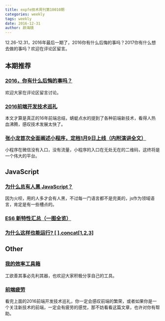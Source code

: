 ```yaml
---
title: expfe技术周刊第10010期
categories: weekly
tags: weekly
date: 2016-12-31
author: 颜海镜
---
```

12.26-12.31，2016年最后一期了，2016你有什么后悔的事吗？2017你有什么想去做的事吗？欢迎在评论区留言。

## 本期推荐
### [2016，你有什么后悔的事吗？](http://mp.weixin.qq.com/s?__biz=MjM5ODQ2MDIyMA==&mid=2650712946&idx=1&sn=b34c2783ebda8a16722d18d5cc542adc&chksm=bec0652189b7ec377b7da8b7e5baffc1f9c535f6ed4178cf88b6eb5b1cde21a3212c73c7668a&mpshare=1&scene=1&srcid=1228MrSq7al4EQSvvud9dZad#rd)
欢迎大家在评论区留言讨论。

### [2016前端开发技术巡礼](http://www.infoq.com/cn/articles/2016-review-frontend)
本文才算是真正的16年前端总结，蜻蜓点水的提到了各种前端新技术，看得人热血沸腾，感叹技术发展太快了。

### [张小龙首次全面阐述小程序，定档1月9日上线（内附演讲全文）](http://mp.weixin.qq.com/s?__biz=MjM5NTE4Njc4NQ==&mid=2657611912&idx=1&sn=f91c228764f9a3b4ed696276fae1ee1b&chksm=bd6f01868a188890c72c32e3082f2bc36d7f79efab345a9a58595a4a19c9fa39f522e9981b2d&mpshare=1&scene=1&srcid=1228p1Ap3ZKbPl1Lwsajn0Cy#rd)
小程序在微信没有入口，没有流量，小程序的入口在无处无在的二维码，这终将是一个伟大的平台。

<!-- more -->

## JavaScript
### [为什么总有人黑 JavaScript？](http://mp.weixin.qq.com/s?__biz=MzAxODE2MjM1MA==&mid=2651551609&idx=1&sn=7396635dddfb6ebe6949aa2ee8b38132&chksm=8025a0b8b75229aef34f72ec0c5fed8ccc46a0553e4002b395485e8db89213e84aa52c6d0df3&mpshare=1&scene=1&srcid=1230e73LuUspDg41MwU0OaKY#rd)
因为火呗，用的人多才会有人黑，不过每一门语言都不是完美的，js作为领域语言，肯定是有一些槽点的。

### [ES6 新特性汇总（一图全览）](https://zhuanlan.zhihu.com/p/24570791)

### [为什么这样也能运行? [ ].concat[1,2,3]](http://mp.weixin.qq.com/s?__biz=MzI0NTAyNjE0NQ==&mid=2675577402&idx=1&sn=ca14e15fc6255f133fcf48fd6cd5f64f&chksm=f3da6e34c4ade722e5b81ca75ffcf899e7d82c16add6510cf164de5dc0f6c0916dbe8c5d5628&mpshare=1&scene=1&srcid=1227FMaDJKLPEhwS0b4ZEywu#rd)

## Other
### [我的效率工具箱](http://mp.weixin.qq.com/s?__biz=MzAxODE1MDYwMQ==&mid=2650898818&idx=1&sn=9ad15d6a89fd7ac39887d2abc86fefb6&chksm=802f8424b7580d323d78b3853dbf9d7bc5ed90cd951c7cae28fae18b460b22e87c5f54e1fcb5&mpshare=1&scene=1&srcid=1227ezYVN9AGExsE4uYYOnPr#rd)
工欲善其事必先利其器，也欢迎大家积极分享自己的工具。

### [前端疲劳](http://www.jianshu.com/p/a2eff3d721cb)
看完上面的2016前端开发技术巡礼，你一定会感叹前端的繁荣，或者如果你是一个关注新技术的前端，一定会有疲劳的感觉，那不妨看看这篇文章，也许对你有帮助。
